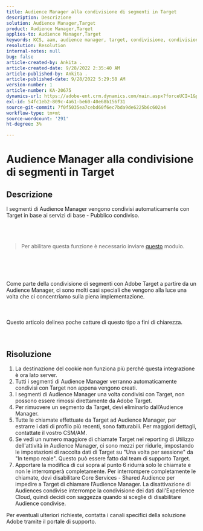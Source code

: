 ```yaml
---
title: Audience Manager alla condivisione di segmenti in Target
description: Descrizione
solution: Audience Manager,Target
product: Audience Manager,Target
applies-to: Audience Manager,Target
keywords: KCS, aam, audience manager, target, condivisione, condivisione, pubblico, segmenti, visibile
resolution: Resolution
internal-notes: null
bug: false
article-created-by: Ankita .
article-created-date: 9/28/2022 2:35:40 AM
article-published-by: Ankita .
article-published-date: 9/28/2022 5:29:58 AM
version-number: 1
article-number: KA-20675
dynamics-url: https://adobe-ent.crm.dynamics.com/main.aspx?forceUCI=1&pagetype=entityrecord&etn=knowledgearticle&id=cce6fd3b-d63e-ed11-9db1-0022480869de
exl-id: 54fc1eb2-809c-4a61-be60-40e68b156f31
source-git-commit: 7f0f5035ea7cebd60f6ec7bda9de6225b6c602a4
workflow-type: tm+mt
source-wordcount: '291'
ht-degree: 3%

---
```


# Audience Manager alla condivisione di segmenti in Target

## Descrizione

I segmenti di Audience Manager vengono condivisi automaticamente con Target in base ai servizi di base - Pubblico condiviso.<br><br> <br><br>

> Per abilitare questa funzione è necessario inviare [questo](https://adobe.allegiancetech.com/cgi-bin/qwebcorporate.dll?idx=X8SVES) modulo.

<br><br> <br><br>Come parte della condivisione di segmenti con Adobe Target a partire da un Audience Manager, ci sono molti casi speciali che vengono alla luce una volta che ci concentriamo sulla piena implementazione.<br><br> <br><br>Questo articolo delinea poche catture di questo tipo a fini di chiarezza.<br><br> 

## Risoluzione


1. La destinazione del cookie non funziona più perché questa integrazione è ora lato server.
2. Tutti i segmenti di Audience Manager verranno automaticamente condivisi con Target non appena vengono creati.
3. I segmenti di Audience Manager una volta condivisi con Target, non possono essere rimossi direttamente da Adobe Target.
4. Per rimuovere un segmento da Target, devi eliminarlo dall’Audience Manager.
5. Tutte le chiamate effettuate da Target ad Audience Manager, per estrarre i dati di profilo più recenti, sono fatturabili. Per maggiori dettagli, contattate il vostro CSM/AM.
6. Se vedi un numero maggiore di chiamate Target nel reporting di Utilizzo dell&#39;attività in Audience Manager, ci sono mezzi per ridurle, impostando le impostazioni di raccolta dati di Target su &quot;Una volta per sessione&quot; da &quot;In tempo reale&quot;. Questo può essere fatto dal team di supporto Target.
7. Apportare la modifica di cui sopra al punto 6 ridurrà solo le chiamate e non le interromperà completamente. Per interrompere completamente le chiamate, devi disabilitare Core Services - Shared Audience per impedire a Target di chiamare l’Audience Manager. La disattivazione di Audiences condivise interrompe la condivisione dei dati dall&#39;Experience Cloud, quindi decidi con saggezza quando si sceglie di disabilitare Audience condivise.




Per eventuali ulteriori richieste, contatta i canali specifici della soluzione Adobe tramite il portale di supporto.
